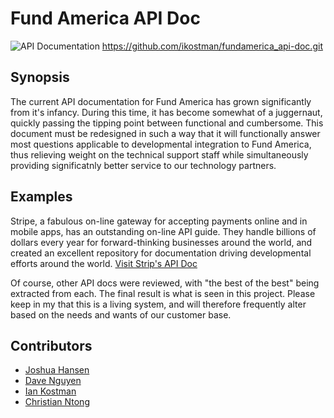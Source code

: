 # Fund America API Doc
![API Documentation](https://mountainss.files.wordpress.com/2012/09/sysctr-documentation-icon.jpg "API Documentation")
https://github.com/ikostman/fundamerica_api-doc.git

## Synopsis
The current API documentation for Fund America has grown significantly from it's infancy. During this time, it has become somewhat of a juggernaut, quickly passing the tipping point between functional and cumbersome. This document must be redesigned in such a way that it will functionally answer most questions applicable to developmental integration to Fund America, thus relieving weight on the technical support staff while simultaneously providing significatnly better service to our technology partners.

## Examples
Stripe, a fabulous on-line gateway for accepting payments online and in mobile apps, has an outstanding on-line API guide. They handle billions of dollars every year for forward-thinking businesses around the world, and created an excellent repository for documentation driving developmental efforts around the world. <a href="https://stripe.com/docs" target="stripe">Visit Strip's API Doc</a>

Of course, other API docs were reviewed, with "the best of the best" being extracted from each.  The final result is what is seen in this project. Please keep in my that this is a living system, and will therefore frequently alter based on the needs and wants of our customer base.

## Contributors
<ul>
  <li><a href="mailto:someone@fundamerica.com?Subject=Fund%20America%20API%20Doc" target="_top">Joshua Hansen</a></li>
  <li><a href="mailto:someone@fundamerica.com?Subject=Fund%20America%20API%20Doc" target="_top">Dave Nguyen</a></li>
  <li><a href="mailto:someone@fundamerica.com?Subject=Fund%20America%20API%20Doc" target="_top">Ian Kostman</a></li>
  <li><a href="mailto:someone@fundamerica.com?Subject=Fund%20America%20API%20Doc" target="_top">Christian Ntong</a></li>
</ul>
